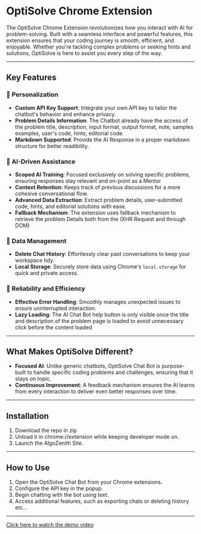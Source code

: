 # OptiSolve Chrome Extension

The OptiSolve Chrome Extension revolutionizes how you interact with AI for problem-solving. Built with a seamless interface and powerful features, this extension ensures that your coding journey is smooth, efficient, and enjoyable. Whether you're tackling complex problems or seeking hints and solutions, OptiSolve is here to assist you every step of the way.

---

## Key Features

### 🔑 Personalization
- **Custom API Key Support**: Integrate your own API key to tailor the chatbot's behavior and enhance privacy.
- **Problem Details Information**: The Chatbot already have the access of the problem title, description, input format, output format, note, samples examples, user's code, hints, editorial code.
- **Markdown Supported**: Provide the AI Response in a proper markdown structure for better readibility.

### 🧠 AI-Driven Assistance
- **Scoped AI Training**: Focused exclusively on solving specific problems, ensuring responses stay relevant and on-point as a Mentor
- **Context Retention**: Keeps track of previous discussions for a more cohesive conversational flow.
- **Advanced Data Extraction**: Extract problem details, user-submitted code, hints, and editorial solutions with ease.
- **Fallback Mechanism**: The extension uses fallback mechanism to retrieve the problem Details both from the (XHR Request and through DOM)

### 📂 Data Management
- **Delete Chat History**: Effortlessly clear past conversations to keep your workspace tidy.
- **Local Storage**: Securely store data using Chrome's `local.storage` for quick and private access.

### 🚀 Reliability and Efficiency
- **Effective Error Handling**: Smoothly manages unexpected issues to ensure uninterrupted interaction.
- **Lazy Loading**: The AI Chat Bot help button is only visible once the title and description of the problem page is loaded to avoid unnecessary click before the content loaded
---

## What Makes OptiSolve Different?

- **Focused AI**: Unlike generic chatbots, OptiSolve Chat Bot is purpose-built to handle specific coding problems and challenges, ensuring that it stays on topic.
- **Continuous Improvement**: A feedback mechanism ensures the AI learns from every interaction to deliver even better responses over time.

---

## Installation

1. Download the repo in zip
2. Unload it in chrome://extension while keeping developer mode on.
3. Launch the AlgoZenith Site.

---

## How to Use

1. Open the OptiSolve Chat Bot from your Chrome extensions.
2. Configure the API key in the popup.
3. Begin chatting with the bot using text.
4. Access additional features, such as exporting chats or deleting history etc...

---

[Click here to watch the demo video](https://drive.google.com/file/d/1tiTUGdyhPbLzIyRitYqJBGysEssotFdt/view?usp=drive_link)
